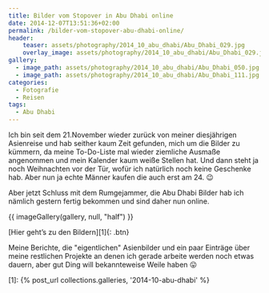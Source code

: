 ```yaml
---
title: Bilder vom Stopover in Abu Dhabi online
date: 2014-12-07T13:51:36+02:00
permalink: /bilder-vom-stopover-abu-dhabi-online/
header:
    teaser: assets/photography/2014_10_abu_dhabi/Abu_Dhabi_029.jpg
    overlay_image: assets/photography/2014_10_abu_dhabi/Abu_Dhabi_029.jpg
gallery:
  - image_path: assets/photography/2014_10_abu_dhabi/Abu_Dhabi_050.jpg
  - image_path: assets/photography/2014_10_abu_dhabi/Abu_Dhabi_111.jpg
categories:
  - Fotografie
  - Reisen
tags:
  - Abu Dhabi
---
```

Ich bin seit dem 21.November wieder zurück von meiner diesjährigen Asienreise und hab seither kaum Zeit gefunden, mich um die Bilder zu kümmern, 
da meine To-Do-Liste mal wieder ziemliche Ausmaße angenommen und mein Kalender kaum weiße Stellen hat. 
Und dann steht ja noch Weihnachten vor der Tür, wofür ich natürlich noch keine Geschenke hab. 
Aber nun ja echte Männer kaufen die auch erst am 24. 😉

Aber jetzt Schluss mit dem Rumgejammer, die Abu Dhabi Bilder hab ich nämlich gestern fertig bekommen und sind daher 
nun online.

{{ imageGallery(gallery, null, "half") }}

[Hier geht&#8217;s zu den Bildern][1]{: .btn}

Meine Berichte, die "eigentlichen" Asienbilder und ein paar Einträge über meine restlichen Projekte an 
denen ich gerade arbeite werden noch etwas dauern, aber gut Ding will bekannteweise Weile haben 😛

[1]: {% post_url collections.galleries, '2014-10-abu-dhabi' %}